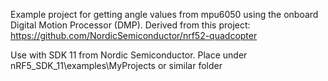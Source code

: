Example project for getting angle values from mpu6050 using the onboard Digital Motion Processor (DMP). Derived from this project: https://github.com/NordicSemiconductor/nrf52-quadcopter

Use with SDK 11 from Nordic Semiconductor. Place under nRF5_SDK_11\examples\MyProjects or similar folder